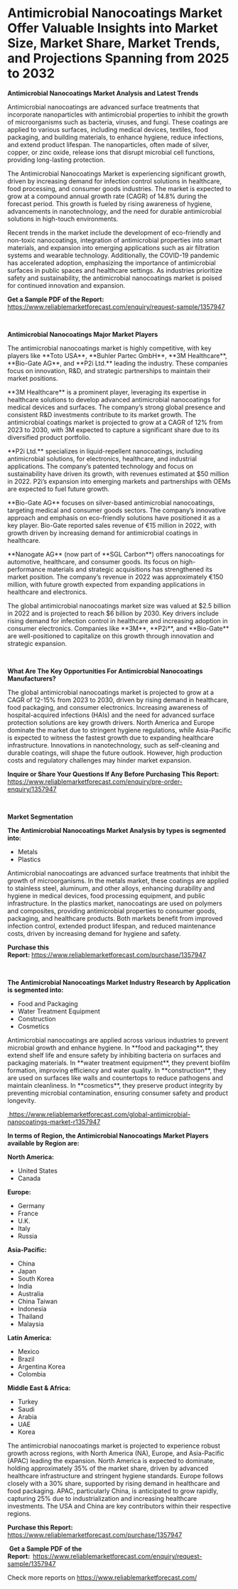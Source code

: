 <p><h1>Antimicrobial Nanocoatings Market Offer Valuable Insights into Market Size, Market Share, Market Trends, and Projections Spanning from 2025 to 2032</h1></p><p><strong>Antimicrobial Nanocoatings Market Analysis and Latest Trends</strong></p>
<p><p>Antimicrobial nanocoatings are advanced surface treatments that incorporate nanoparticles with antimicrobial properties to inhibit the growth of microorganisms such as bacteria, viruses, and fungi. These coatings are applied to various surfaces, including medical devices, textiles, food packaging, and building materials, to enhance hygiene, reduce infections, and extend product lifespan. The nanoparticles, often made of silver, copper, or zinc oxide, release ions that disrupt microbial cell functions, providing long-lasting protection.</p><p>The Antimicrobial Nanocoatings Market is experiencing significant growth, driven by increasing demand for infection control solutions in healthcare, food processing, and consumer goods industries. The market is expected to grow at a compound annual growth rate (CAGR) of 14.8% during the forecast period. This growth is fueled by rising awareness of hygiene, advancements in nanotechnology, and the need for durable antimicrobial solutions in high-touch environments.</p><p>Recent trends in the market include the development of eco-friendly and non-toxic nanocoatings, integration of antimicrobial properties into smart materials, and expansion into emerging applications such as air filtration systems and wearable technology. Additionally, the COVID-19 pandemic has accelerated adoption, emphasizing the importance of antimicrobial surfaces in public spaces and healthcare settings. As industries prioritize safety and sustainability, the antimicrobial nanocoatings market is poised for continued innovation and expansion.</p></p>
<p><strong>Get a Sample PDF of the Report:&nbsp;</strong> <a href="https://www.reliablemarketforecast.com/enquiry/request-sample/1357947?utm_campaign=1097&utm_medium=2&utm_source=Github&utm_content=ia&utm_term=24012025&utm_id=antimicrobial-nanocoatings">https://www.reliablemarketforecast.com/enquiry/request-sample/1357947</a></p>
<p>&nbsp;</p>
<p><strong>Antimicrobial Nanocoatings Major Market Players</strong></p>
<p><p>The antimicrobial nanocoatings market is highly competitive, with key players like **Toto USA**, **Buhler Partec GmbH**, **3M Healthcare**, **Bio-Gate AG**, and **P2i Ltd.** leading the industry. These companies focus on innovation, R&D, and strategic partnerships to maintain their market positions.</p><p>**3M Healthcare** is a prominent player, leveraging its expertise in healthcare solutions to develop advanced antimicrobial nanocoatings for medical devices and surfaces. The company’s strong global presence and consistent R&D investments contribute to its market growth. The antimicrobial coatings market is projected to grow at a CAGR of 12% from 2023 to 2030, with 3M expected to capture a significant share due to its diversified product portfolio.</p><p>**P2i Ltd.** specializes in liquid-repellent nanocoatings, including antimicrobial solutions, for electronics, healthcare, and industrial applications. The company’s patented technology and focus on sustainability have driven its growth, with revenues estimated at $50 million in 2022. P2i’s expansion into emerging markets and partnerships with OEMs are expected to fuel future growth.</p><p>**Bio-Gate AG** focuses on silver-based antimicrobial nanocoatings, targeting medical and consumer goods sectors. The company’s innovative approach and emphasis on eco-friendly solutions have positioned it as a key player. Bio-Gate reported sales revenue of €15 million in 2022, with growth driven by increasing demand for antimicrobial coatings in healthcare.</p><p>**Nanogate AG** (now part of **SGL Carbon**) offers nanocoatings for automotive, healthcare, and consumer goods. Its focus on high-performance materials and strategic acquisitions has strengthened its market position. The company’s revenue in 2022 was approximately €150 million, with future growth expected from expanding applications in healthcare and electronics.</p><p>The global antimicrobial nanocoatings market size was valued at $2.5 billion in 2022 and is projected to reach $6 billion by 2030. Key drivers include rising demand for infection control in healthcare and increasing adoption in consumer electronics. Companies like **3M**, **P2i**, and **Bio-Gate** are well-positioned to capitalize on this growth through innovation and strategic expansion.</p></p>
<p>&nbsp;</p>
<p><strong>What Are The Key Opportunities For Antimicrobial Nanocoatings Manufacturers?</strong></p>
<p><p>The global antimicrobial nanocoatings market is projected to grow at a CAGR of 12-15% from 2023 to 2030, driven by rising demand in healthcare, food packaging, and consumer electronics. Increasing awareness of hospital-acquired infections (HAIs) and the need for advanced surface protection solutions are key growth drivers. North America and Europe dominate the market due to stringent hygiene regulations, while Asia-Pacific is expected to witness the fastest growth due to expanding healthcare infrastructure. Innovations in nanotechnology, such as self-cleaning and durable coatings, will shape the future outlook. However, high production costs and regulatory challenges may hinder market expansion.</p></p>
<p><strong>Inquire or Share Your Questions If Any Before Purchasing This Report:</strong> <a href="https://www.reliablemarketforecast.com/enquiry/pre-order-enquiry/1357947?utm_campaign=1097&utm_medium=2&utm_source=Github&utm_content=ia&utm_term=24012025&utm_id=antimicrobial-nanocoatings">https://www.reliablemarketforecast.com/enquiry/pre-order-enquiry/1357947</a></p>
<p>&nbsp;</p>
<p><strong>Market Segmentation</strong></p>
<p><strong>The Antimicrobial Nanocoatings Market Analysis by types is segmented into:</strong></p>
<p><ul><li>Metals</li><li>Plastics</li></ul></p>
<p><p>Antimicrobial nanocoatings are advanced surface treatments that inhibit the growth of microorganisms. In the metals market, these coatings are applied to stainless steel, aluminum, and other alloys, enhancing durability and hygiene in medical devices, food processing equipment, and public infrastructure. In the plastics market, nanocoatings are used on polymers and composites, providing antimicrobial properties to consumer goods, packaging, and healthcare products. Both markets benefit from improved infection control, extended product lifespan, and reduced maintenance costs, driven by increasing demand for hygiene and safety.</p></p>
<p><strong>Purchase this Report:&nbsp;</strong><a href="https://www.reliablemarketforecast.com/purchase/1357947?utm_campaign=1097&utm_medium=2&utm_source=Github&utm_content=ia&utm_term=24012025&utm_id=antimicrobial-nanocoatings">https://www.reliablemarketforecast.com/purchase/1357947</a></p>
<p>&nbsp;</p>
<p><strong>The Antimicrobial Nanocoatings Market Industry Research by Application is segmented into:</strong></p>
<p><ul><li>Food and Packaging</li><li>Water Treatment Equipment</li><li>Construction</li><li>Cosmetics</li></ul></p>
<p><p>Antimicrobial nanocoatings are applied across various industries to prevent microbial growth and enhance hygiene. In **food and packaging**, they extend shelf life and ensure safety by inhibiting bacteria on surfaces and packaging materials. In **water treatment equipment**, they prevent biofilm formation, improving efficiency and water quality. In **construction**, they are used on surfaces like walls and countertops to reduce pathogens and maintain cleanliness. In **cosmetics**, they preserve product integrity by preventing microbial contamination, ensuring consumer safety and product longevity.</p></p>
<p><a href="https://www.reliablemarketforecast.com/global-antimicrobial-nanocoatings-market-r1357947?utm_campaign=1097&utm_medium=2&utm_source=Github&utm_content=ia&utm_term=24012025&utm_id=antimicrobial-nanocoatings">&nbsp;https://www.reliablemarketforecast.com/global-antimicrobial-nanocoatings-market-r1357947</a></p>
<p><strong>In terms of Region, the Antimicrobial Nanocoatings Market Players available by Region are:</strong></p>
<p>
    <p> <strong> North America: </strong>
        <ul>
            <li>United States</li>
            <li>Canada</li>
        </ul>
        </p> 
    <p> <strong> Europe: </strong>
        <ul>
            <li>Germany</li>
            <li>France</li>
            <li>U.K.</li>
            <li>Italy</li>
            <li>Russia</li>
        </ul>
        </p> 
    <p> <strong> Asia-Pacific: </strong>
        <ul>
            <li>China</li>
            <li>Japan</li>
            <li>South Korea</li>
            <li>India</li>
            <li>Australia</li>
            <li>China Taiwan</li>
            <li>Indonesia</li>
            <li>Thailand</li>
            <li>Malaysia</li>
        </ul>
        </p> 
    <p> <strong> Latin America: </strong>
        <ul>
            <li>Mexico</li>
            <li>Brazil</li>
            <li>Argentina Korea</li>
            <li>Colombia</li>
        </ul>
        </p> 
    <p> <strong> Middle East & Africa: </strong>
        <ul>
            <li>Turkey</li>
            <li>Saudi</li>
            <li>Arabia</li>
            <li>UAE</li>
            <li>Korea</li>
        </ul>
    </p>
    </p>
<p><p>The antimicrobial nanocoatings market is projected to experience robust growth across regions, with North America (NA), Europe, and Asia-Pacific (APAC) leading the expansion. North America is expected to dominate, holding approximately 35% of the market share, driven by advanced healthcare infrastructure and stringent hygiene standards. Europe follows closely with a 30% share, supported by rising demand in healthcare and food packaging. APAC, particularly China, is anticipated to grow rapidly, capturing 25% due to industrialization and increasing healthcare investments. The USA and China are key contributors within their respective regions.</p></p>
<p><strong>Purchase this Report: </strong><a href="https://www.reliablemarketforecast.com/purchase/1357947?utm_campaign=1097&utm_medium=2&utm_source=Github&utm_content=ia&utm_term=24012025&utm_id=antimicrobial-nanocoatings">https://www.reliablemarketforecast.com/purchase/1357947</a></p>
<p>&nbsp;<strong>Get a Sample PDF of the Report:&nbsp;&nbsp;</strong><a href="https://www.reliablemarketforecast.com/enquiry/request-sample/1357947?utm_campaign=1097&utm_medium=2&utm_source=Github&utm_content=ia&utm_term=24012025&utm_id=antimicrobial-nanocoatings">https://www.reliablemarketforecast.com/enquiry/request-sample/1357947</a></p>
<p><strong></strong></p>
<p>Check more reports on <a href="https://www.reliablemarketforecast.com/?utm_campaign=1097&utm_medium=2&utm_source=Github&utm_content=ia&utm_term=24012025&utm_id=antimicrobial-nanocoatings">https://www.reliablemarketforecast.com/</a></p>